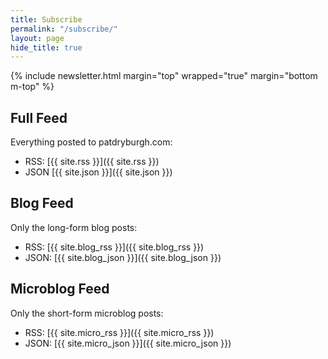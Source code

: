 ```yaml
---
title: Subscribe
permalink: "/subscribe/"
layout: page
hide_title: true
---
```


{% include newsletter.html margin="top" wrapped="true" margin="bottom m-top" %}

## Full Feed

Everything posted to patdryburgh.com:

- RSS: [{{ site.rss }}]({{ site.rss }})
- JSON [{{ site.json }}]({{ site.json }})

## Blog Feed

Only the long-form blog posts:

- RSS: [{{ site.blog_rss }}]({{ site.blog_rss }})
- JSON: [{{ site.blog_json }}]({{ site.blog_json }})

## Microblog Feed

Only the short-form microblog posts:

- RSS: [{{ site.micro_rss }}]({{ site.micro_rss }})
- JSON: [{{ site.micro_json }}]({{ site.micro_json }})